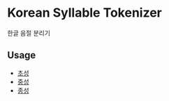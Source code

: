 # Korean Syllable Tokenizer

한글 음절 분리기

## Usage
* [초성](./src/test/java/com/jaeyeonling/korean/OnsetTokenizerTest.java)
* [중성](./src/test/java/com/jaeyeonling/korean/OnsetTokenizerTest.java)
* [종성](./src/test/java/com/jaeyeonling/korean/OnsetTokenizerTest.java)

